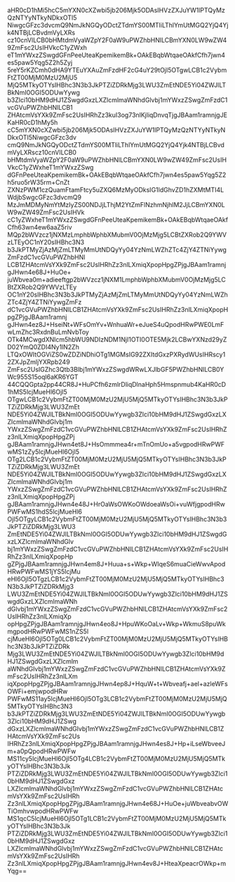aHR0cD1hMi5hcC5mYXN0cXZwbi5jb206Mjk5ODAsIHVzZXJuYW1lPTQyMzQzNTYyNTkyNDkxOTI5
NiwgcGFzc3dvcmQ9NmJkNGQyODctZTdmYS00MTliLThlYmUtMGQ2YjQ4Yjk4NTBjLCBvdmVyLXRs
cz10cnVlLCB0bHMtdmVyaWZpY2F0aW9uPWZhbHNlLCBmYXN0LW9wZW49ZmFsc2UsIHVkcC1yZWxh
eT1mYWxzZSwgdGFnPeeUteaKpemikemBk+OAkEBqbWtqaeOAkfCfh7jwn4es5paw5Yqg5Z2h5Zyj
5reY5rKZCmh0dHA9YTEuYXAuZmFzdHF2cG4uY29tOjI5OTgwLCB1c2VybmFtZT00MjM0MzU2MjU5
MjQ5MTkyOTYsIHBhc3N3b3JkPTZiZDRkMjg3LWU3ZmEtNDE5Yi04ZWJlLTBkNmI0OGI5ODUwYywg
b3Zlci10bHM9dHJ1ZSwgdGxzLXZlcmlmaWNhdGlvbj1mYWxzZSwgZmFzdC1vcGVuPWZhbHNlLCB1
ZHAtcmVsYXk9ZmFsc2UsIHRhZz3kuI3og73nlKjliqDnvqTjgJBAam1ramnjgJEKaHR0cD1hMy5h
cC5mYXN0cXZwbi5jb206Mjk5ODAsIHVzZXJuYW1lPTQyMzQzNTYyNTkyNDkxOTI5NiwgcGFzc3dv
cmQ9NmJkNGQyODctZTdmYS00MTliLThlYmUtMGQ2YjQ4Yjk4NTBjLCBvdmVyLXRscz10cnVlLCB0
bHMtdmVyaWZpY2F0aW9uPWZhbHNlLCBmYXN0LW9wZW49ZmFsc2UsIHVkcC1yZWxheT1mYWxzZSwg
dGFnPeeUteaKpemikemBk+OAkEBqbWtqaeOAkfCfh7jwn4es5paw5Yqg5Z2h5ruo5rW35rm+CnZt
ZXNzPWM1czQuamFtamFtcy5uZXQ6MzMyODksIG1ldGhvZD1hZXMtMTI4LWdjbSwgcGFzc3dvcmQ9
MzJmMDMyNmYtMzIyZS00NDJjLThjM2YtZmFlNzhmNjhlM2JjLCBmYXN0LW9wZW49ZmFsc2UsIHVk
cC1yZWxheT1mYWxzZSwgdGFnPeeUteaKpemikemBk+OAkEBqbWtqaeOAkfCfh63wn4ew6aaZ5riv
MQp2bWVzcz1jNXMzLmphbWphbXMubmV0OjMzMjg5LCBtZXRob2Q9YWVzLTEyOC1nY20sIHBhc3N3
b3JkPTMyZjAzMjZmLTMyMmUtNDQyYy04YzNmLWZhZTc4ZjY4ZTNiYywgZmFzdC1vcGVuPWZhbHNl
LCB1ZHAtcmVsYXk9ZmFsc2UsIHRhZz3nlLXmiqXpopHpgZPjgJBAam1ramnjgJHwn4e68J+HuOe+
juWbvea0m+adieeftgp2bWVzcz1jNXM1LmphbWphbXMubmV0OjMzMjg5LCBtZXRob2Q9YWVzLTEy
OC1nY20sIHBhc3N3b3JkPTMyZjAzMjZmLTMyMmUtNDQyYy04YzNmLWZhZTc4ZjY4ZTNiYywgZmFz
dC1vcGVuPWZhbHNlLCB1ZHAtcmVsYXk9ZmFsc2UsIHRhZz3nlLXmiqXpopHpgZPjgJBAam1ramnj
gJHwn4ez8J+HseiNt+WFsOmYv+WnhuaWr+eJueS4uQpodHRwPWE0LmFwLmZhc3RxdnBuLmNvbToy
OTk4MCwgdXNlcm5hbWU9NDIzNDM1NjI1OTI0OTE5Mjk2LCBwYXNzd29yZD02YmQ0ZDI4Ny1lN2Zh
LTQxOWItOGViZS0wZDZiNDhiOTg1MGMsIG92ZXItdGxzPXRydWUsIHRscy12ZXJpZmljYXRpb249
ZmFsc2UsIGZhc3Qtb3Blbj1mYWxzZSwgdWRwLXJlbGF5PWZhbHNlLCB0YWc955S15oql6aKR6YGT
44CQQGpta2pp44CR8J+HuPCfh6zmlrDliqDlnaHph5Hmspnmub4KaHR0cD1hMS5lcjMueHl6OjI5
OTgwLCB1c2VybmFtZT00MjM0MzU2MjU5MjQ5MTkyOTYsIHBhc3N3b3JkPTZiZDRkMjg3LWU3ZmEt
NDE5Yi04ZWJlLTBkNmI0OGI5ODUwYywgb3Zlci10bHM9dHJ1ZSwgdGxzLXZlcmlmaWNhdGlvbj1m
YWxzZSwgZmFzdC1vcGVuPWZhbHNlLCB1ZHAtcmVsYXk9ZmFsc2UsIHRhZz3nlLXmiqXpopHpgZPj
gJBAam1ramnjgJHwn4et8J+HsOmmmea4r+mTnOmUo+a5vgpodHRwPWFwMS1zZy5lcjMueHl6OjI5
OTg2LCB1c2VybmFtZT00MjM0MzU2MjU5MjQ5MTkyOTYsIHBhc3N3b3JkPTZiZDRkMjg3LWU3ZmEt
NDE5Yi04ZWJlLTBkNmI0OGI5ODUwYywgb3Zlci10bHM9dHJ1ZSwgdGxzLXZlcmlmaWNhdGlvbj1m
YWxzZSwgZmFzdC1vcGVuPWZhbHNlLCB1ZHAtcmVsYXk9ZmFsc2UsIHRhZz3nlLXmiqXpopHpgZPj
gJBAam1ramnjgJHwn4e48J+HrOaWsOWKoOWdoeaWsOi+vuWfjgpodHRwPWFwMS1hdS5lcjMueHl6
OjI5OTgyLCB1c2VybmFtZT00MjM0MzU2MjU5MjQ5MTkyOTYsIHBhc3N3b3JkPTZiZDRkMjg3LWU3
ZmEtNDE5Yi04ZWJlLTBkNmI0OGI5ODUwYywgb3Zlci10bHM9dHJ1ZSwgdGxzLXZlcmlmaWNhdGlv
bj1mYWxzZSwgZmFzdC1vcGVuPWZhbHNlLCB1ZHAtcmVsYXk9ZmFsc2UsIHRhZz3nlLXmiqXpopHp
gZPjgJBAam1ramnjgJHwn4em8J+Huua+s+Wkp+WIqeS6muaCieWwvApodHRwPWFwMS1jYS5lcjMu
eHl6OjI5OTgzLCB1c2VybmFtZT00MjM0MzU2MjU5MjQ5MTkyOTYsIHBhc3N3b3JkPTZiZDRkMjg3
LWU3ZmEtNDE5Yi04ZWJlLTBkNmI0OGI5ODUwYywgb3Zlci10bHM9dHJ1ZSwgdGxzLXZlcmlmaWNh
dGlvbj1mYWxzZSwgZmFzdC1vcGVuPWZhbHNlLCB1ZHAtcmVsYXk9ZmFsc2UsIHRhZz3nlLXmiqXp
opHpgZPjgJBAam1ramnjgJHwn4eo8J+HpuWKoOaLv+Wkp+WkmuS8puWkmgpodHRwPWFwMS1nZS5l
cjMueHl6OjI5OTg0LCB1c2VybmFtZT00MjM0MzU2MjU5MjQ5MTkyOTYsIHBhc3N3b3JkPTZiZDRk
Mjg3LWU3ZmEtNDE5Yi04ZWJlLTBkNmI0OGI5ODUwYywgb3Zlci10bHM9dHJ1ZSwgdGxzLXZlcmlm
aWNhdGlvbj1mYWxzZSwgZmFzdC1vcGVuPWZhbHNlLCB1ZHAtcmVsYXk9ZmFsc2UsIHRhZz3nlLXm
iqXpopHpgZPjgJBAam1ramnjgJHwn4ep8J+HquW+t+Wbveafj+ael+azleWFsOWFi+emjwpodHRw
PWFwMS11ay5lcjMueHl6OjI5OTg3LCB1c2VybmFtZT00MjM0MzU2MjU5MjQ5MTkyOTYsIHBhc3N3
b3JkPTZiZDRkMjg3LWU3ZmEtNDE5Yi04ZWJlLTBkNmI0OGI5ODUwYywgb3Zlci10bHM9dHJ1ZSwg
dGxzLXZlcmlmaWNhdGlvbj1mYWxzZSwgZmFzdC1vcGVuPWZhbHNlLCB1ZHAtcmVsYXk9ZmFsc2Us
IHRhZz3nlLXmiqXpopHpgZPjgJBAam1ramnjgJHwn4es8J+Hp+iLseWbveeJm+a0pQpodHRwPWFw
MS11cy5lcjMueHl6OjI5OTg4LCB1c2VybmFtZT00MjM0MzU2MjU5MjQ5MTkyOTYsIHBhc3N3b3Jk
PTZiZDRkMjg3LWU3ZmEtNDE5Yi04ZWJlLTBkNmI0OGI5ODUwYywgb3Zlci10bHM9dHJ1ZSwgdGxz
LXZlcmlmaWNhdGlvbj1mYWxzZSwgZmFzdC1vcGVuPWZhbHNlLCB1ZHAtcmVsYXk9ZmFsc2UsIHRh
Zz3nlLXmiqXpopHpgZPjgJBAam1ramnjgJHwn4e68J+HuOe+juWbveabvOWTiOmhvwpodHRwPWFw
MS1qcC5lcjMueHl6OjI5OTg1LCB1c2VybmFtZT00MjM0MzU2MjU5MjQ5MTkyOTYsIHBhc3N3b3Jk
PTZiZDRkMjg3LWU3ZmEtNDE5Yi04ZWJlLTBkNmI0OGI5ODUwYywgb3Zlci10bHM9dHJ1ZSwgdGxz
LXZlcmlmaWNhdGlvbj1mYWxzZSwgZmFzdC1vcGVuPWZhbHNlLCB1ZHAtcmVsYXk9ZmFsc2UsIHRh
Zz3nlLXmiqXpopHpgZPjgJBAam1ramnjgJHwn4ev8J+HteaXpeacrOWkp+mYqg==

